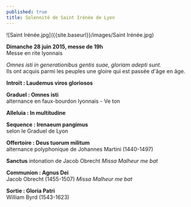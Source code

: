 ```yaml
---
published: true
title: Solennité de Saint Irénée de Lyon
---
```



![Saint Irénée.jpg]({{site.baseurl}}/images/Saint Irénée.jpg)


**Dimanche 28 juin 2015, messe de 19h**  
Messe en rite lyonnais

*Omnes isti in generationibus gentis suae, gloriam adepti sunt.*  
Ils ont acquis parmi les peuples une gloire qui est passée d'âge en âge.  

**Introït : Laudemus viros gloriosos**  

**Graduel : Omnes isti**  
alternance en faux-bourdon lyonnais - Ve ton

**Alleluia : In multitudine**  

**Sequence : Irenaeum pangimus**  
selon le Graduel de Lyon

**Offertoire : Deus tuorum militum**  
alternance polyphonique de Johannes Martini (1440-1497)

**Sanctus**
intonation de Jacob Obrecht *Missa Malheur me bat*  

**Communion : Agnus Dei**  
Jacob Obrecht (1455-1507) *Missa Malheur me bat*  

**Sortie : Gloria Patri**  
William Byrd (1543-1623)
